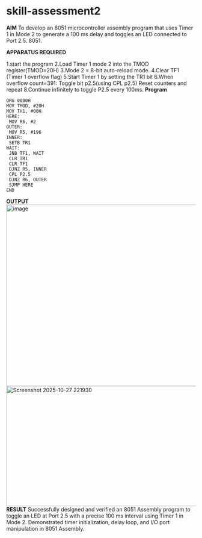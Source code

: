 # skill-assessment2

**AIM**
 To develop an 8051 microcontroller assembly program that uses Timer 1 in Mode 2 to generate a 100 ms delay and toggles an LED connected to Port 2.5. 8051.
 
 **APPARATUS REQUIRED**
 
   1.start the program
   2.Load Timer 1 mode 2 into the TMOD register(TMOD=20H)
   3.Mode 2 = 8-bit auto-reload mode.
   4.Clear TF1 (Timer 1 overflow flag)
   5.Start Timer 1 by setting the TR1 bit
   6.When overflow count=391:
       Toggle bit p2.5(using CPL p2.5)
       Reset counters and repeat
   8.Continue infinitely to toggle P2.5 every 100ms.
   **Program**
   ```
ORG 0000H
MOV TMOD, #20H
MOV TH1, #00H
HERE:
    MOV R6, #2
OUTER:
    MOV R5, #196
INNER:
    SETB TR1
WAIT:
    JNB TF1, WAIT
    CLR TR1
    CLR TF1
    DJNZ R5, INNER
    CPL P2.5
    DJNZ R6, OUTER
    SJMP HERE
END
```
**OUTPUT**
<img width="1086" height="482" alt="image" src="https://github.com/user-attachments/assets/ffd3d1ec-7da1-42cf-9dd0-f2807ea6e45f" />
<img width="1387" height="319" alt="Screenshot 2025-10-27 221930" src="https://github.com/user-attachments/assets/1a0ca62f-b47b-4428-87f7-f398c6c00b1d" />
**RESULT**
Successfully designed and verified an 8051 Assembly program to toggle an LED at Port 2.5 with a precise 100 ms interval using Timer 1 in Mode 2. 
Demonstrated timer initialization, delay loop, and I/O port manipulation in 8051 Assembly.
